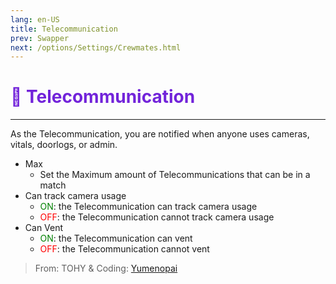 ```yaml
---
lang: en-US
title: Telecommunication
prev: Swapper
next: /options/Settings/Crewmates.html
---
```


# <font color="#7223da">📡 Telecommunication</font> <Badge text="Power" type="tip" vertical="middle"/>
---

As the Telecommunication, you are notified when anyone uses cameras, vitals, doorlogs, or admin.
* Max
  * Set the Maximum amount of Telecommunications that can be in a match
* Can track camera usage
  * <font color=green>ON</font>: the Telecommunication can track camera usage
  * <font color=red>OFF</font>: the Telecommunication cannot track camera usage
* Can Vent
  * <font color=green>ON</font>: the Telecommunication can vent
  * <font color=red>OFF</font>: the Telecommunication cannot vent

> From: TOHY & Coding: [Yumenopai](https://github.com/Yumenopai)